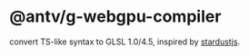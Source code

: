 # @antv/g-webgpu-compiler

convert TS-like syntax to GLSL 1.0/4.5, inspired by [stardustjs](https://github.com/stardustjs/stardust/tree/dev/packages/stardust-core/src/compiler).

